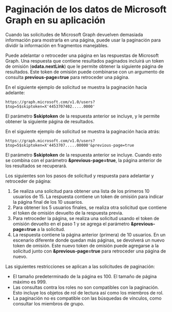 
# Paginación de los datos de Microsoft Graph en su aplicación 
 
Cuando las solicitudes de Microsoft Graph devuelven demasiada información para mostrarla en una página, puede usar la paginación para dividir la información en fragmentos manejables. 

Puede adelantar o retroceder una página en las respuestas de Microsoft Graph. Una respuesta que contiene resultados paginados incluirá un token de omisión (**odata.nextLink**) que le permite obtener la siguiente página de resultados. Este token de omisión puede combinarse con un argumento de consulta **previous-page=true** para retroceder una página.

En el siguiente ejemplo de solicitud se muestra la paginación hacia adelante:

```
https://graph.microsoft.com/v1.0/users?$top=5$skiptoken=X'4453707402.....0000'
```
El parámetro **$skiptoken** de la respuesta anterior se incluye, y le permite obtener la siguiente página de resultados.

En el siguiente ejemplo de solicitud se muestra la paginación hacia atrás:

```
https://graph.microsoft.com/v1.0/users?$top=5$skiptoken=X'4453707.....00000'&previous-page=true
```
El parámetro **$skiptoken** de la respuesta anterior se incluye. Cuando esto se combina con el parámetro **&previous-page=true**, la página anterior de los resultados se recuperará.

Los siguientes son los pasos de solicitud y respuesta para adelantar y retroceder de página:

1. Se realiza una solicitud para obtener una lista de los primeros 10 usuarios de 15. La respuesta contiene un token de omisión para indicar la página final de los 10 usuarios.
2. Para obtener los 5 usuarios finales, se realiza otra solicitud que contiene el token de omisión devuelto de la respuesta previa.
3. Para retroceder la página, se realiza una solicitud usando el token de omisión devuelto en el paso 1 y se agrega el parámetro **&previous-page=true** a la solicitud.
4. La respuesta contiene la página anterior (primera) de 10 usuarios. En un escenario diferente donde quedan más páginas, se devolverá un nuevo token de omisión. Este nuevo token de omisión puede agregarse a la solicitud junto con **&previous-page=true** para retroceder una página de nuevo.

Las siguientes restricciones se aplican a las solicitudes de paginación:

- El tamaño predeterminado de la página es 100. El tamaño de página máximo es 999.
- Las consultas contra los roles no son compatibles con la paginación. Esto incluye los objetos de rol de lectura así como los miembros de rol.
- La paginación no es compatible con las búsquedas de vínculos, como consultar los miembros de grupo.

